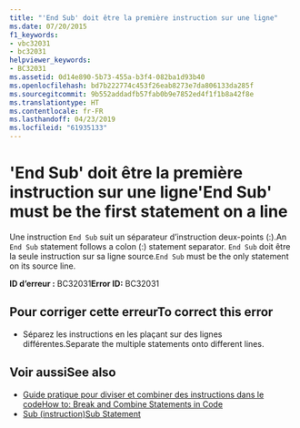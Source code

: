 ```yaml
---
title: "'End Sub' doit être la première instruction sur une ligne"
ms.date: 07/20/2015
f1_keywords:
- vbc32031
- bc32031
helpviewer_keywords:
- BC32031
ms.assetid: 0d14e890-5b73-455a-b3f4-082ba1d93b40
ms.openlocfilehash: bd7b222774c453f26eab8273e7da806133da285f
ms.sourcegitcommit: 9b552addadfb57fab0b9e7852ed4f1f1b8a42f8e
ms.translationtype: HT
ms.contentlocale: fr-FR
ms.lasthandoff: 04/23/2019
ms.locfileid: "61935133"
---
```

# <a name="end-sub-must-be-the-first-statement-on-a-line"></a><span data-ttu-id="ca9d0-102">'End Sub' doit être la première instruction sur une ligne</span><span class="sxs-lookup"><span data-stu-id="ca9d0-102">'End Sub' must be the first statement on a line</span></span>
<span data-ttu-id="ca9d0-103">Une instruction `End Sub` suit un séparateur d’instruction deux-points (:).</span><span class="sxs-lookup"><span data-stu-id="ca9d0-103">An `End Sub` statement follows a colon (:) statement separator.</span></span> <span data-ttu-id="ca9d0-104">`End Sub` doit être la seule instruction sur sa ligne source.</span><span class="sxs-lookup"><span data-stu-id="ca9d0-104">`End Sub` must be the only statement on its source line.</span></span>  
  
 <span data-ttu-id="ca9d0-105">**ID d’erreur :** BC32031</span><span class="sxs-lookup"><span data-stu-id="ca9d0-105">**Error ID:** BC32031</span></span>  
  
## <a name="to-correct-this-error"></a><span data-ttu-id="ca9d0-106">Pour corriger cette erreur</span><span class="sxs-lookup"><span data-stu-id="ca9d0-106">To correct this error</span></span>  
  
- <span data-ttu-id="ca9d0-107">Séparez les instructions en les plaçant sur des lignes différentes.</span><span class="sxs-lookup"><span data-stu-id="ca9d0-107">Separate the multiple statements onto different lines.</span></span>  
  
## <a name="see-also"></a><span data-ttu-id="ca9d0-108">Voir aussi</span><span class="sxs-lookup"><span data-stu-id="ca9d0-108">See also</span></span>

- [<span data-ttu-id="ca9d0-109">Guide pratique pour diviser et combiner des instructions dans le code</span><span class="sxs-lookup"><span data-stu-id="ca9d0-109">How to: Break and Combine Statements in Code</span></span>](../../visual-basic/programming-guide/program-structure/how-to-break-and-combine-statements-in-code.md)
- [<span data-ttu-id="ca9d0-110">Sub (instruction)</span><span class="sxs-lookup"><span data-stu-id="ca9d0-110">Sub Statement</span></span>](../../visual-basic/language-reference/statements/sub-statement.md)
